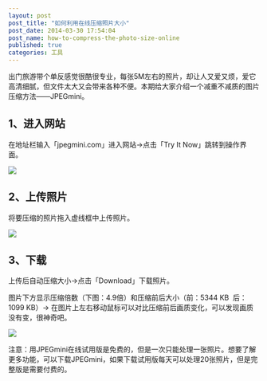 ```yaml
---
layout: post
post_title: "如何利用在线压缩照片大小"
post_date: 2014-03-30 17:54:04
post_name: how-to-compress-the-photo-size-online
published: true
categories: 工具
---
```


出门旅游带个单反感觉很酷很专业，每张5M左右的照片，却让人又爱又烦，爱它高清细腻，但文件太大又会带来各种不便。本期给大家介绍一个减重不减质的图片压缩方法——JPEGmini。

## 1、进入网站

在地址栏输入「jpegmini.com」进入网站-&gt;点击「Try It Now」跳转到操作界面。

![](http://mmbiz.qpic.cn/mmbiz/z3T1vlHdIXibUrMzj2kEfAic8Dy2VbUQxK1Ae7OubR7V4Ytquicq3MenWMGseg7Ds5XSTUumsAUlQBoNQhv1JiaOKw/0)

## 2、上传照片

将要压缩的照片拖入虚线框中上传照片。

![](http://mmbiz.qpic.cn/mmbiz/z3T1vlHdIXibUrMzj2kEfAic8Dy2VbUQxKxibm8WrHuLPeqkAYsuEiclIibFBDXib8iczd0HtPB6M2VlI9ykMtaQyIUVA/0)

## 3、下载

上传后自动压缩大小-&gt;点击「Download」下载照片。

图片下方显示压缩倍数（下图：4.9倍）和压缩前后大小（前：5344 KB  后：1099 KB）-&gt; 在图片上左右移动鼠标可以对比压缩前后画质变化，可以发现画质没有变，很神奇吧。

![](http://mmbiz.qpic.cn/mmbiz/z3T1vlHdIXibUrMzj2kEfAic8Dy2VbUQxKbOSu7VXKHet3Oab5vhsibzdDU3Fs8MIibkGPcZlficxw0RJBkSAyPVJTQ/0)

注意：用JPEGmini在线试用版是免费的，但是一次只能处理一张照片。想要了解更多功能，可以下载JPEGmini，如果下载试用版每天可以处理20张照片，但是完整版是需要付费的。